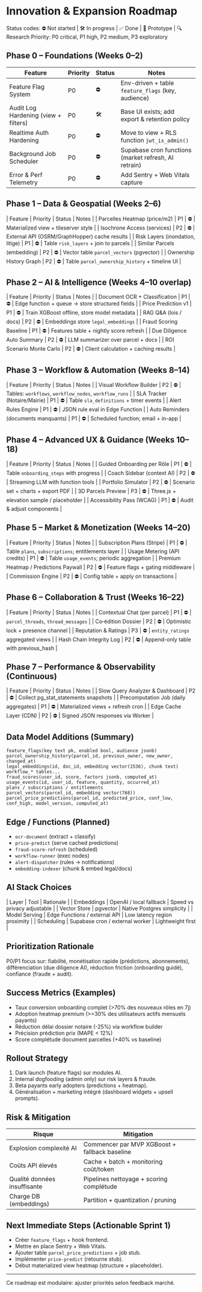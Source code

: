 # Innovation & Expansion Roadmap

Status codes: ⛔ Not started | 🛠 In progress | ✅ Done | 🧪 Prototype | 🔍 Research
Priority: P0 critical, P1 high, P2 medium, P3 exploratory

## Phase 0 – Foundations (Weeks 0–2)
| Feature | Priority | Status | Notes |
|---------|----------|--------|-------|
| Feature Flag System | P0 | ⛔ | Env-driven + table `feature_flags` (key, audience) |
| Audit Log Hardening (view + filters) | P0 | 🛠 | Base UI exists; add export & retention policy |
| Realtime Auth Hardening | P0 | ⛔ | Move to view + RLS function `jwt_is_admin()` |
| Background Job Scheduler | P0 | ⛔ | Supabase cron functions (market refresh, AI retrain) |
| Error & Perf Telemetry | P0 | ⛔ | Add Sentry + Web Vitals capture |

## Phase 1 – Data & Geospatial (Weeks 2–6)
| Feature | Priority | Status | Notes |
| Parcelles Heatmap (price/m2) | P1 | ⛔ | Materialized view + tileserver style |
| Isochrone Access (services) | P2 | ⛔ | External API (OSRM/GraphHopper) cache results |
| Risk Layers (inondation, litige) | P1 | ⛔ | Table `risk_layers` + join to parcels |
| Similar Parcels (embedding) | P2 | ⛔ | Vector table `parcel_vectors` (pgvector) |
| Ownership History Graph | P2 | ⛔ | Table `parcel_ownership_history` + timeline UI |

## Phase 2 – AI & Intelligence (Weeks 4–10 overlap)
| Feature | Priority | Status | Notes |
| Document OCR + Classification | P1 | ⛔ | Edge function + queue -> store structured fields |
| Price Prediction v1 | P1 | ⛔ | Train XGBoost offline, store model metadata |
| RAG Q&A (lois / docs) | P2 | ⛔ | Embeddings store `legal_embeddings` |
| Fraud Scoring Baseline | P1 | ⛔ | Features table + nightly score refresh |
| Due Diligence Auto Summary | P2 | ⛔ | LLM summarizer over parcel + docs |
| ROI Scenario Monte Carlo | P2 | ⛔ | Client calculation + caching results |

## Phase 3 – Workflow & Automation (Weeks 8–14)
| Feature | Priority | Status | Notes |
| Visual Workflow Builder | P2 | ⛔ | Tables: `workflows`, `workflow_nodes`, `workflow_runs` |
| SLA Tracker (Notaire/Mairie) | P1 | ⛔ | Table `sla_definitions` + timer events |
| Alert Rules Engine | P1 | ⛔ | JSON rule eval in Edge Function |
| Auto Reminders (documents manquants) | P1 | ⛔ | Scheduled function; email + in-app |

## Phase 4 – Advanced UX & Guidance (Weeks 10–18)
| Feature | Priority | Status | Notes |
| Guided Onboarding per Rôle | P1 | ⛔ | Table `onboarding_steps` with progress |
| Coach Sidebar (context AI) | P2 | ⛔ | Streaming LLM with function tools |
| Portfolio Simulator | P2 | ⛔ | Scenario set + charts + export PDF |
| 3D Parcels Preview | P3 | ⛔ | Three.js + elevation sample / placeholder |
| Accessibility Pass (WCAG) | P1 | ⛔ | Audit & adjust components |

## Phase 5 – Market & Monetization (Weeks 14–20)
| Feature | Priority | Status | Notes |
| Subscription Plans (Stripe) | P1 | ⛔ | Table `plans`, `subscriptions`; entitlements layer |
| Usage Metering (API credits) | P1 | ⛔ | Table `usage_events`; periodic aggregation |
| Premium Heatmap / Predictions Paywall | P2 | ⛔ | Feature flags + gating middleware |
| Commission Engine | P2 | ⛔ | Config table + apply on transactions |

## Phase 6 – Collaboration & Trust (Weeks 16–22)
| Feature | Priority | Status | Notes |
| Contextual Chat (per parcel) | P1 | ⛔ | `parcel_threads`, `thread_messages` |
| Co‑édition Dossier | P2 | ⛔ | Optimistic lock + presence channel |
| Reputation & Ratings | P3 | ⛔ | `entity_ratings` aggregated views |
| Hash Chain Integrity Log | P2 | ⛔ | Append-only table with previous_hash |

## Phase 7 – Performance & Observability (Continuous)
| Feature | Priority | Status | Notes |
| Slow Query Analyzer & Dashboard | P2 | ⛔ | Collect pg_stat_statements snapshots |
| Precomputation Job (daily aggregates) | P1 | ⛔ | Materialized views + refresh cron |
| Edge Cache Layer (CDN) | P2 | ⛔ | Signed JSON responses via Worker |

## Data Model Additions (Summary)
```
feature_flags(key text pk, enabled bool, audience jsonb)
parcel_ownership_history(parcel_id, previous_owner, new_owner, changed_at)
legal_embeddings(id, doc_id, embedding vector(1536), chunk text)
workflow_* tables...
fraud_scores(user_id, score, factors jsonb, computed_at)
usage_events(id, user_id, feature, quantity, occurred_at)
plans / subscriptions / entitlements
parcel_vectors(parcel_id, embedding vector(768))
parcel_price_predictions(parcel_id, predicted_price, conf_low, conf_high, model_version, computed_at)
```

## Edge / Functions (Planned)
- `ocr-document` (extract + classify)
- `price-predict` (serve cached predictions)
- `fraud-score-refresh` (scheduled)
- `workflow-runner` (exec nodes)
- `alert-dispatcher` (rules -> notifications)
- `embedding-indexer` (chunk & embed legal/docs)

## AI Stack Choices
| Layer | Tool | Rationale |
| Embeddings | OpenAI / local fallback | Speed vs privacy adjustable |
| Vector Store | pgvector | Native Postgres simplicity |
| Model Serving | Edge Functions / external API | Low latency region proximity |
| Scheduling | Supabase cron / external worker | Lightweight first |

## Prioritization Rationale
P0/P1 focus sur: fiabilité, monétisation rapide (prédictions, abonnements), différenciation (due diligence AI), réduction friction (onboarding guidé), confiance (fraude + audit).

## Success Metrics (Examples)
- Taux conversion onboarding complet (>70% des nouveaux rôles en 7j)
- Adoption heatmap premium (>=30% des utilisateurs actifs mensuels payants)
- Réduction délai dossier notaire (-25%) via workflow builder
- Précision prédiction prix (MAPE < 12%)
- Score complétude document parcelles (+40% vs baseline)

## Rollout Strategy
1. Dark launch (feature flags) sur modules AI.
2. Internal dogfooding (admin only) sur risk layers & fraude.
3. Beta payants early adopters (predictions + heatmap).
4. Généralisation + marketing intégré (dashboard widgets + upsell prompts).

## Risk & Mitigation
| Risque | Mitigation |
|-------|------------|
| Explosion complexité AI | Commencer par MVP XGBoost + fallback baseline |
| Coûts API élevés | Cache + batch + monitoring coût/token |
| Qualité données insuffisante | Pipelines nettoyage + scoring complétude |
| Charge DB (embeddings) | Partition + quantization / pruning |

## Next Immediate Steps (Actionable Sprint 1)
- Créer `feature_flags` + hook frontend.
- Mettre en place Sentry + Web Vitals.
- Ajouter table `parcel_price_predictions` + job stub.
- Implémenter `price-predict` (retourne stub). 
- Début materialized view heatmap (structure + placeholder).

---
Ce roadmap est modulaire: ajuster priorités selon feedback marché.
